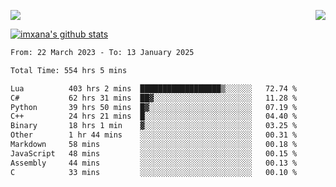 <p>
  <a href="https://count.getloli.com/"><img src="https://count.getloli.com/get/@xana.readme?theme=moebooru-h"></a>
  <img src="https://weather-icon.journeyad.repl.co/@hangzhou?v=1" align="right">
</p>


<a href="https://github.com/imxana"><img align="center" src="https://github-readme-stats.vercel.app/api?username=imxana&show_icons=true&include_all_commits=true&hide_border=tru&custom_title=imxana%27s%20Github%20Stats" alt="imxana's github stats" /></a> 

<!--START_SECTION:waka-->

```txt
From: 22 March 2023 - To: 13 January 2025

Total Time: 554 hrs 5 mins

Lua          403 hrs 2 mins  ██████████████████▒░░░░░░   72.74 %
C#           62 hrs 31 mins  ██▓░░░░░░░░░░░░░░░░░░░░░░   11.28 %
Python       39 hrs 50 mins  █▓░░░░░░░░░░░░░░░░░░░░░░░   07.19 %
C++          24 hrs 21 mins  █░░░░░░░░░░░░░░░░░░░░░░░░   04.40 %
Binary       18 hrs 1 min    ▓░░░░░░░░░░░░░░░░░░░░░░░░   03.25 %
Other        1 hr 44 mins    ░░░░░░░░░░░░░░░░░░░░░░░░░   00.31 %
Markdown     58 mins         ░░░░░░░░░░░░░░░░░░░░░░░░░   00.18 %
JavaScript   48 mins         ░░░░░░░░░░░░░░░░░░░░░░░░░   00.15 %
Assembly     44 mins         ░░░░░░░░░░░░░░░░░░░░░░░░░   00.13 %
C            33 mins         ░░░░░░░░░░░░░░░░░░░░░░░░░   00.10 %
```

<!--END_SECTION:waka-->
